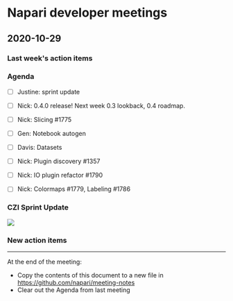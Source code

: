 # Napari developer meetings

## 2020-10-29

### Last week's action items

### Agenda
- [ ] Justine: sprint update
- [ ] Nick: 0.4.0 release! Next week 0.3 lookback, 0.4 roadmap.
- [ ] Nick: Slicing #1775
- [ ] Gen: Notebook autogen
- [ ] Davis: Datasets
- [ ] Nick: Plugin discovery #1357
- [ ] Nick: IO plugin refactor #1790
- [ ] Nick: Colormaps #1779, Labeling #1786


### CZI Sprint Update

![](https://i.imgur.com/vSL1nUl.png)




### New action items

------

At the end of the meeting:
- Copy the contents of this document to a new file in https://github.com/napari/meeting-notes
- Clear out the Agenda from last meeting
